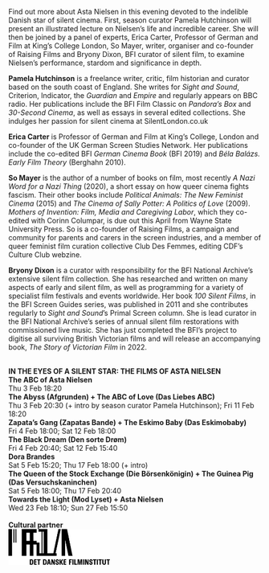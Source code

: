
Find out more about Asta Nielsen in this evening devoted to the indelible Danish star of silent cinema. First, season curator Pamela Hutchinson will present an illustrated lecture on Nielsen’s life and incredible career. She will then be joined by a panel of experts, Erica Carter, Professor of German and Film at King’s College London, So Mayer, writer, organiser and co-founder of Raising Films and Bryony Dixon, BFI curator of silent film, to examine Nielsen’s performance, stardom and significance in depth.<br>

**Pamela Hutchinson** is a freelance writer, critic, film historian and curator based on the south coast of England. She writes for _Sight and Sound_, Criterion, Indicator, the _Guardian_ and _Empire_ and regularly appears on BBC radio. Her publications include the BFI Film Classic on _Pandora’s Box_ and  _30-Second Cinema_, as well as essays in several edited collections. She indulges her passion for silent cinema at SilentLondon.co.uk<br>

**Erica Carter** is Professor of German and Film at King’s College, London and co-founder of the UK German Screen Studies Network. Her publications include the co-edited BFI _German Cinema Book_ (BFI 2019) and _Béla Balázs. Early Film Theory_ (Berghahn 2010).<br>

**So Mayer** is the author of a number of books on film, most recently _A Nazi Word for a Nazi Thing_ (2020), a short essay on how queer cinema fights fascism. Their other books include _Political Animals: The New Feminist Cinema_ (2015) and _The Cinema of Sally Potter: A Politics of Love_ (2009). _Mothers of Invention: Film, Media and Caregiving Labor_, which they co-edited with Corinn Columpar, is due out this April from Wayne State University Press. So is a co-founder of Raising Films, a campaign and community for parents and carers in the screen industries, and a member of queer feminist film curation collective Club Des Femmes, editing CDF’s Culture Club webzine.<br>

**Bryony Dixon** is a curator with responsibility for the BFI National Archive’s extensive silent film collection. She has researched and written on many aspects of early and silent film, as well as programming for a variety of specialist film festivals and events worldwide. Her book _100 Silent Films_, in the BFI Screen Guides series, was published in 2011 and she contributes regularly to _Sight and_ _Sound_’s Primal Screen column. She is lead curator in the BFI National Archive’s series of annual silent film restorations with commissioned live music. She has just completed the BFI’s project to digitise all surviving British Victorian films and will release an accompanying book,  _The Story of Victorian Film_ in 2022.<br>
<br>

**IN THE EYES OF A SILENT STAR: THE FILMS OF ASTA NIELSEN**<br>
**The ABC of Asta Nielsen**<br>
Thu 3 Feb 18:20<br>
**The Abyss (Afgrunden) + The ABC of Love (Das Liebes ABC)**<br>
Thu 3 Feb 20:30 (+ intro by season curator Pamela Hutchinson); Fri 11 Feb 18:20<br>
**Zapata’s Gang (Zapatas Bande) + The Eskimo Baby (Das Eskimobaby)**<br>
Fri 4 Feb 18:00; Sat 12 Feb 18:00<br>
**The Black Dream (Den sorte Drøm)**<br>
Fri 4 Feb 20:40; Sat 12 Feb 15:40<br>
**Dora Brandes**<br>
Sat 5 Feb 15:20; Thu 17 Feb 18:00 (+ intro)<br>
**The Queen of the Stock Exchange (Die Börsenkönigin) + The Guinea Pig (Das Versuchskaninchen)**<br>
Sat 5 Feb 18:00; Thu 17 Feb 20:40<br>
**Towards the Light (Mod Lyset) + Asta Nielsen**<br>
Wed 23 Feb 18:10; Sun 27 Feb 15:50<br>
<br>
**Cultural partner**<br>
<img style="float: left;" src="/img/danish film institute.png" width="40%" height="40%">
<br><br><br><br><br><br><br><br><br>
<!--stackedit_data:
eyJoaXN0b3J5IjpbLTEzNTQzODc5NDFdfQ==
-->